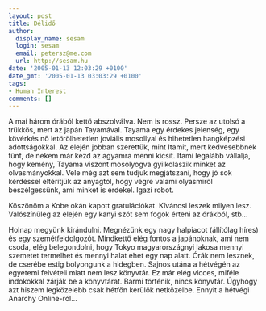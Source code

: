 ```yaml
---
layout: post
title: Délidő
author:
  display_name: sesam
  login: sesam
  email: petersz@me.com
  url: http://sesam.hu
date: '2005-01-13 12:03:29 +0100'
date_gmt: '2005-01-13 03:03:29 +0100'
tags:
- Human Interest
comments: []
---
```


A mai három órából kettő abszolválva. Nem is rossz. Persze az utolsó a trükkös, mert az japán Tayamával. Tayama egy érdekes jelenség, egy kövérkés nő letörölhetetlen joviális mosollyal és hihetetlen hangképzési adottságokkal. Az elején jobban szerettük, mint Itamit, mert kedvesebbnek tűnt, de nekem már kezd az agyamra menni kicsit. Itami legalább vállalja, hogy kemény, Tayama viszont mosolyogva gyilkolászik minket az olvasmányokkal. Vele még azt sem tudjuk megjátszani, hogy jó sok kérdéssel eltérítjük az anyagtól, hogy végre valami olyasmiről beszélgessünk, ami minket is érdekel. Igazi robot.

Köszönöm a Kobe okán kapott gratulációkat. Kíváncsi leszek milyen lesz. Valószínűleg az elején egy kanyi szót sem fogok érteni az órákból, stb...

Holnap megyünk kirándulni. Megnézünk egy nagy halpiacot (állítólag híres) és egy szemétfeldolgozót. Mindkettő elég fontos a japánoknak, ami nem csoda, elég belegondolni, hogy Tokyo magyarországnyi lakosa mennyi szemetet termelhet és mennyi halat ehet egy nap alatt. Órák nem lesznek, de cserébe estig bolyongunk a hidegben. Sajnos utána a hétvégén az egyetemi felvételi miatt nem lesz könyvtár. Ez már elég vicces, miféle indokokkal zárják be a könyvtárat. Bármi történik, nincs könyvtár. Úgyhogy azt hiszem legközelebb csak hétfőn kerülök netközelbe. Ennyit a hétvégi Anarchy Online-ról...
